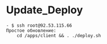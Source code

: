 # Update_Deploy
    - $ ssh root@92.53.115.66
    Простое обновление:
        cd /apps/client && . ./deploy.sh